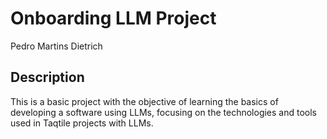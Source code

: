 # Onboarding LLM Project

Pedro Martins Dietrich

## Description

This is a basic project with the objective of learning the basics of developing a software using LLMs, focusing on the technologies and tools used in Taqtile projects with LLMs.
